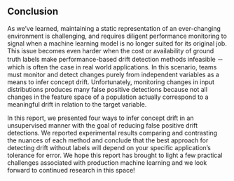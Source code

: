 ## Conclusion

As we’ve learned, maintaining a static representation of an ever-changing environment is challenging, and requires diligent performance monitoring to signal when a machine learning model is no longer suited for its original job. This issue becomes even harder when the cost or availability of ground truth labels make performance-based drift detection methods infeasible － which is often the case in real world applications. In this scenario, teams must monitor and detect changes purely from independent variables as a means to infer concept drift. Unfortunately, monitoring changes in input distributions produces many false positive detections because not all changes in the feature space of a population actually correspond to a meaningful drift in relation to the target variable.

In this report, we presented four ways to infer concept drift in an unsupervised manner with the goal of reducing false positive drift detections. We reported experimental results comparing and contrasting the nuances of each method and conclude that the best approach for detecting drift without labels will depend on your specific application’s tolerance for error. We hope this report has brought to light a few practical challenges associated with production machine learning and we look forward to continued research in this space!
